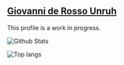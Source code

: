 ## [Giovanni de Rosso Unruh](https://github.com/giovannirosso)
This profile is a work in progress.


![Github Stats](https://github-readme-stats.vercel.app/api?username=giovannirosso&show_icons=true&theme=dark&count_private=true)

![Top langs](https://github-readme-stats.vercel.app/api/top-langs/?username=giovannirosso&theme=dark&layout=compact&count_private=true)
